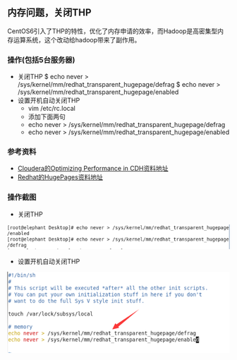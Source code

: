 ## 内存问题，关闭THP

CentOS6引入了THP的特性，优化了内存申请的效率，而Hadoop是高密集型内存运算系统，这个改动给hadoop带来了副作用。

### 操作(包括5台服务器)
- 关闭THP
	$ echo never > /sys/kernel/mm/redhat_transparent_hugepage/defrag
	$ echo never > /sys/kernel/mm/redhat_transparent_hugepage/enabled
- 设置开机自动关闭THP
	- vim /etc/rc.local
	- 添加下面两句
	- echo never > /sys/kernel/mm/redhat_transparent_hugepage/defrag
	- echo never > /sys/kernel/mm/redhat_transparent_hugepage/enabled

### 参考资料
- [Cloudera的Optimizing Performance in CDH资料地址](https://www.cloudera.com/documentation/enterprise/latest/topics/cdh_admin_performance.html#cdh_performance__section_hw3_sdf_jq)
- [Redhat的HugePages资料地址](https://access.redhat.com/documentation/en-US/Red_Hat_Enterprise_Linux/6/html/Performance_Tuning_Guide/s-memory-transhuge.html)

### 操作截图
- 关闭THP

![关闭THP截图](huge_page.png)

- 设置开机自动关闭THP

![自动关闭THP截图](rc_huge_page.png)
